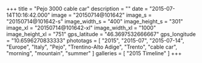+++
title = "Pejo 3000 cable car"
description = ""
date = "2015-07-14T10:16:42.000"
image = "20150714@101642"
image_s = "20150714@101642-s"
image_width_s = "400"
image_height_s = "301"
image_xl = "20150714@101642-xl"
image_width_xl = "1000"
image_height_xl = "751"
gps_latitude = "46.3697532666667"
gps_longitude = "10.6596270833333"
phototags = [ "2015", "2015-07", "2015-07-14", "Europe", "Italy", "Pejo", "Trentino-Alto Adige", "Trento", "cable car", "morning", "mountain", "summer" ]
galleries = [ "2015 Timeline" ]
+++
